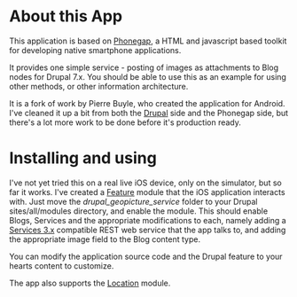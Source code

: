 About this App
==============

This application is based on [Phonegap](http://phonegap.com), a HTML and javascript based toolkit for developing native smartphone applications.

It provides one simple service - posting of images as attachments to Blog nodes for Drupal 7.x. You should be able to use this as an example for using other methods, or other information architecture.

It is a fork of work by Pierre Buyle, who created the application for Android. I've cleaned it up a bit from both the [Drupal](http://drupal.org) side and the Phonegap side, but there's a lot more work to be done before it's production ready.

Installing and using
====================

I've not yet tried this on a real live iOS device, only on the simulator, but so far it works. I've created a [Feature](http://drupal.org/project/features) module that the iOS application interacts with. Just move the *drupal_geopicture_service* folder to your Drupal sites/all/modules directory, and enable the module. This should enable Blogs, Services and the appropriate modifications to each, namely adding a [Services 3.x](http://drupal.org/project/services) compatible REST web service that the app talks to, and adding the appropriate image field to the Blog content type.

You can modify the application source code and the Drupal feature to your hearts content to customize.

The app also supports the [Location](http://drupal.org/project/location) module.
